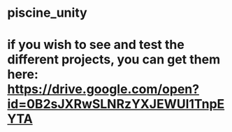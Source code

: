 # piscine_unity


# if you wish to see and test the different projects, you can get them here: https://drive.google.com/open?id=0B2sJXRwSLNRzYXJEWUl1TnpEYTA
